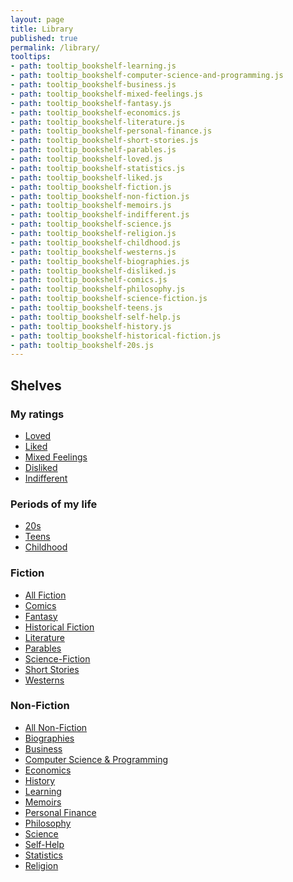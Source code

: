 ```yaml
---
layout: page
title: Library
published: true
permalink: /library/
tooltips: 
- path: tooltip_bookshelf-learning.js
- path: tooltip_bookshelf-computer-science-and-programming.js
- path: tooltip_bookshelf-business.js
- path: tooltip_bookshelf-mixed-feelings.js
- path: tooltip_bookshelf-fantasy.js
- path: tooltip_bookshelf-economics.js
- path: tooltip_bookshelf-literature.js
- path: tooltip_bookshelf-personal-finance.js
- path: tooltip_bookshelf-short-stories.js
- path: tooltip_bookshelf-parables.js
- path: tooltip_bookshelf-loved.js
- path: tooltip_bookshelf-statistics.js
- path: tooltip_bookshelf-liked.js
- path: tooltip_bookshelf-fiction.js
- path: tooltip_bookshelf-non-fiction.js
- path: tooltip_bookshelf-memoirs.js
- path: tooltip_bookshelf-indifferent.js
- path: tooltip_bookshelf-science.js
- path: tooltip_bookshelf-religion.js
- path: tooltip_bookshelf-childhood.js
- path: tooltip_bookshelf-westerns.js
- path: tooltip_bookshelf-biographies.js
- path: tooltip_bookshelf-disliked.js
- path: tooltip_bookshelf-comics.js
- path: tooltip_bookshelf-philosophy.js
- path: tooltip_bookshelf-science-fiction.js
- path: tooltip_bookshelf-teens.js
- path: tooltip_bookshelf-self-help.js
- path: tooltip_bookshelf-history.js
- path: tooltip_bookshelf-historical-fiction.js
- path: tooltip_bookshelf-20s.js
---
```



## Shelves

### My ratings

* <a id="bookshelf-loved" class="internal-link" href="/bookshelf-loved/">Loved</a>
* <a id="bookshelf-liked" class="internal-link" href="/bookshelf-liked/">Liked</a>
* <a id="bookshelf-mixed-feelings" class="internal-link" href="/bookshelf-mixed-feelings/">Mixed Feelings</a>
* <a id="bookshelf-disliked" class="internal-link" href="/bookshelf-disliked/">Disliked</a>
* <a id="bookshelf-indifferent" class="internal-link" href="/bookshelf-indifferent/">Indifferent</a>

### Periods of my life

* <a id="bookshelf-20s" class="internal-link" href="/bookshelf-20s/">20s</a>
* <a id="bookshelf-teens" class="internal-link" href="/bookshelf-teens/">Teens</a>
* <a id="bookshelf-childhood" class="internal-link" href="/bookshelf-childhood/">Childhood</a>

### Fiction

* <a id="bookshelf-fiction" class="internal-link" href="/bookshelf-fiction/">All Fiction</a>
* <a id="bookshelf-comics" class="internal-link" href="/bookshelf-comics/">Comics</a>
* <a id="bookshelf-fantasy" class="internal-link" href="/bookshelf-fantasy/">Fantasy</a>
* <a id="bookshelf-historical-fiction" class="internal-link" href="/bookshelf-historical-fiction/">Historical Fiction</a>
* <a id="bookshelf-literature" class="internal-link" href="/bookshelf-literature/">Literature</a>
* <a id="bookshelf-parables" class="internal-link" href="/bookshelf-parables/">Parables</a>
* <a id="bookshelf-science-fiction" class="internal-link" href="/bookshelf-science-fiction/">Science-Fiction</a>
* <a id="bookshelf-short-stories" class="internal-link" href="/bookshelf-short-stories/">Short Stories</a>
* <a id="bookshelf-westerns" class="internal-link" href="/bookshelf-westerns/">Westerns</a>

### Non-Fiction

* <a id="bookshelf-non-fiction" class="internal-link" href="/bookshelf-non-fiction/">All Non-Fiction</a>
* <a id="bookshelf-biographies" class="internal-link" href="/bookshelf-biographies/">Biographies</a>
* <a id="bookshelf-business" class="internal-link" href="/bookshelf-business/">Business</a>
* <a id="bookshelf-computer-science-and-programming" class="internal-link" href="/bookshelf-computer-science-and-programming/">Computer Science & Programming</a>
* <a id="bookshelf-economics" class="internal-link" href="/bookshelf-economics/">Economics</a>
* <a id="bookshelf-history" class="internal-link" href="/bookshelf-history/">History</a>
* <a id="bookshelf-learning" class="internal-link" href="/bookshelf-learning/">Learning</a>
* <a id="bookshelf-memoirs" class="internal-link" href="/bookshelf-memoirs/">Memoirs</a>
* <a id="bookshelf-personal-finance" class="internal-link" href="/bookshelf-personal-finance/">Personal Finance</a>
* <a id="bookshelf-philosophy" class="internal-link" href="/bookshelf-philosophy/">Philosophy</a>
* <a id="bookshelf-science" class="internal-link" href="/bookshelf-science/">Science</a>
* <a id="bookshelf-self-help" class="internal-link" href="/bookshelf-self-help/">Self-Help</a>
* <a id="bookshelf-statistics" class="internal-link" href="/bookshelf-statistics/">Statistics</a>
* <a id="bookshelf-religion" class="internal-link" href="/bookshelf-religion/">Religion</a>
